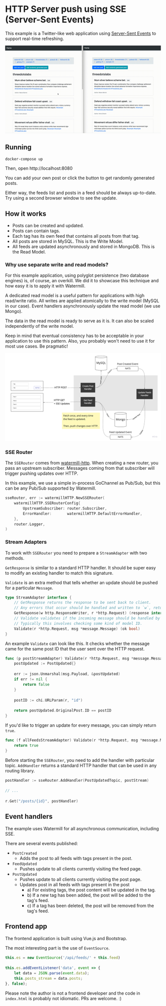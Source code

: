 # HTTP Server push using SSE (Server-Sent Events)

This example is a Twitter-like web application using [Server-Sent Events](https://en.wikipedia.org/wiki/Server-sent_events) to support real-time refreshing.

![](./screen.gif)

## Running

```
docker-compose up
```

Then, open  http://localhost:8080

You can add your own post or click the button to get randomly generated posts.

Either way, the feeds list and posts in a feed should be always up-to-date. Try using a second browser window to see the update.

## How it works

* Posts can be created and updated.
* Posts can contain tags.
* Each tag has its own feed that contains all posts from that tag.
* All posts are stored in MySQL. This is the Write Model.
* All feeds are updated asynchronously and stored in MongoDB. This is the Read Model.

### Why use separate write and read models? 

For this example application, using polyglot persistence (two database engines) is, of course, an overkill.
We did it to showcase this technique and how easy it is to apply it with Watermill.

A dedicated read model is a useful pattern for applications with high read/write ratio. All writes are applied atomically
to the write model (MySQL in our case). Event handlers asynchronously update the read model (we use Mongo).

The data in the read model is ready to serve as it is. It can also be scaled independently of the write model.

Keep in mind that eventual consistency has to be acceptable in your application to use this pattern.
Also, you probably won't need to use it for most use cases. Be pragmatic!

![](./diagram.jpg)

### SSE Router

The `SSERouter` comes from [watermill-http](https://github.com/ThreeDotsLabs/watermill-http).
When creating a new router, you pass an upstream subscriber. Messages coming from that subscriber will trigger pushing updates over HTTP.

In this example, we use a simple in-process GoChannel as Pub/Sub, but this can be any Pub/Sub supported by Watermill.

```go
sseRouter, err := watermillHTTP.NewSSERouter(
    watermillHTTP.SSERouterConfig{
        UpstreamSubscriber: router.Subscriber,
        ErrorHandler:       watermillHTTP.DefaultErrorHandler,
    },
    router.Logger,
)
```

### Stream Adapters

To work with `SSERouter` you need to prepare a `StreamAdapter` with two methods.

`GetResponse` is similar to a standard HTTP handler. It should be super easy to modify an existing handler to match this signature.

`Validate` is an extra method that tells whether an update should be pushed for a particular `Message`.

```go
type StreamAdapter interface {
	// GetResponse returns the response to be sent back to client.
	// Any errors that occur should be handled and written to `w`, returning false as `ok`.
	GetResponse(w http.ResponseWriter, r *http.Request) (response interface{}, ok bool)
	// Validate validates if the incoming message should be handled by this handler.
	// Typically this involves checking some kind of model ID.
	Validate(r *http.Request, msg *message.Message) (ok bool)
}
```

An example `Validate` can look like this. It checks whether the message came for the same post ID that the user sent over the HTTP request.

```go
func (p postStreamAdapter) Validate(r *http.Request, msg *message.Message) (ok bool) {
	postUpdated := PostUpdated{}

	err := json.Unmarshal(msg.Payload, &postUpdated)
	if err != nil {
		return false
	}

	postID := chi.URLParam(r, "id")

	return postUpdated.OriginalPost.ID == postID
}
```

If you'd like to trigger an update for every message, you can simply return `true`.

```go
func (f allFeedsStreamAdapter) Validate(r *http.Request, msg *message.Message) (ok bool) {
	return true
}
```

Before starting the `SSERouter`, you need to add the handler with particular topic.
`AddHandler` returns a standard HTTP handler that can be used in any routing library.

```go
postHandler := sseRouter.AddHandler(PostUpdatedTopic, postStream)

// ...

r.Get("/posts/{id}", postHandler)
```

## Event handlers

The example uses Watermill for all asynchronous communication, including SSE.

There are several events published:

* `PostCreated`
    * Adds the post to all feeds with tags present in the post.
* `FeedUpdated`
    * Pushes update to all clients currently visiting the feed page.
* `PostUpdated`
    * Pushes update to all clients currently visiting the post page.
    * Updates post in all feeds with tags present in the post
        * a) For existing tags, the post content will be updated in the tag.
        * b) If a new tag has been added, the post will be added to the tag's feed.
        * c) If a tag has been deleted, the post will be removed from the tag's feed.

## Frontend app

The frontend application is built using Vue.js and Bootstrap.

The most interesting part is the use of `EventSource`.

```js
this.es = new EventSource('/api/feeds/' + this.feed)

this.es.addEventListener('data', event => {
    let data = JSON.parse(event.data);
    this.posts_stream = data.posts;
}, false);
```

Please note the author is not a frontend developer and the code in `index.html` is probably not idiomatic. PRs are welcome. :)

